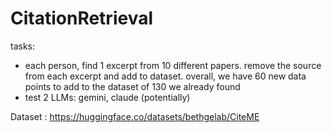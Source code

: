 # CitationRetrieval

tasks:
- each person, find 1 excerpt from 10 different papers. remove the source from each excerpt and add to dataset. overall, we have 60 new data points to add to the dataset of 130 we already found
- test 2 LLMs: gemini, claude (potentially)


Dataset : https://huggingface.co/datasets/bethgelab/CiteME
